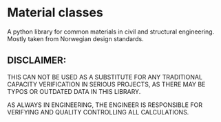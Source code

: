 # Material classes
A python library for common materials in civil and structural engineering. Mostly taken from Norwegian design standards.

## DISCLAIMER:
THIS CAN NOT BE USED AS A SUBSTITUTE FOR ANY TRADITIONAL CAPACITY VERIFICATION IN SERIOUS PROJECTS, AS THERE MAY BE TYPOS OR OUTDATED DATA IN THIS LIBRARY. 

AS ALWAYS IN ENGINEERING, THE ENGINEER IS RESPONSIBLE FOR VERIFYING AND QUALITY CONTROLLING ALL CALCULATIONS.
